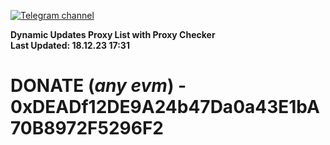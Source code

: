 [![Telegram channel](https://img.shields.io/endpoint?url=https://runkit.io/damiankrawczyk/telegram-badge/branches/master?url=https://t.me/n4z4v0d)](https://t.me/n4z4v0d) 

**Dynamic Updates Proxy List with Proxy Checker**  
**Last Updated: 18.12.23 17:31**

# DONATE (_any evm_) - 0xDEADf12DE9A24b47Da0a43E1bA70B8972F5296F2
